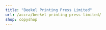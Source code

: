 ```yaml
---
title: "Beekel Printing Press Limited"
url: /accra/beekel-printing-press-limited/
shop: copyshop
---
```

